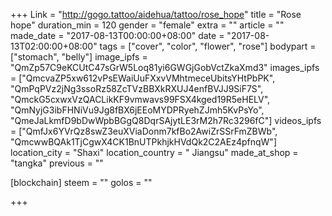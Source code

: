 +++
Link = "http://gogo.tattoo/aidehua/tattoo/rose_hope"
title = "Rose hope"
duration_min = 120
gender = "female"
extra = ""
article = ""
made_date = "2017-08-13T00:00:00+08:00"
date = "2017-08-13T02:00:00+08:00"
tags = ["cover", "color", "flower", "rose"]
bodypart = ["stomach", "belly"]
image_ipfs = "QmZp57C9eKCUtC47sGrW5Loq81yi6GWGjGobVctZkaXmd3"
images_ipfs = ["QmcvaZP5xw612vPsEWaiUuFXxvVMhtmeceUbitsYHtPbPK",
"QmPqPVz2jNg3ssoRz58ZcTVzBBXkRXUJ4enfBVJJ9SiF7S",
"QmckG5cxwxVzQACLikKF9vmwavs99FSX4kged19R5eHELV",
"QmNyjG3ibFHNiVu9Jg8fBX6jEEoMYDPRyehZJmh5KvPsYo",
"QmeJaLkmfD9bDwWpbBGgQ8DqrSAjytLE3rM2h7Rc3296fC"]
videos_ipfs = ["QmfJx6YVrQz8swZ3euXViaDonm7kfBo2AwiZrSSrFmZBWb",
"QmcwwBQAk1TjCgwX4CK1BnUTPkhjkHVdQk2C2AEz4pfnqW"]
location_city = "Shaxi"
location_country = " Jiangsu"
made_at_shop = "tangka"
previous = ""

[blockchain]
  steem = ""
  golos = ""

+++
